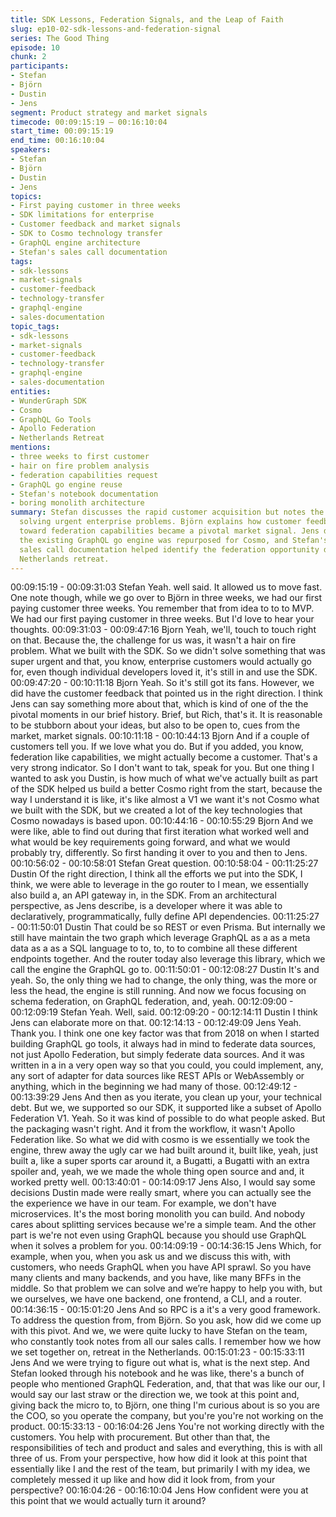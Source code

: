 ```yaml
---
title: SDK Lessons, Federation Signals, and the Leap of Faith
slug: ep10-02-sdk-lessons-and-federation-signal
series: The Good Thing
episode: 10
chunk: 2
participants:
- Stefan
- Björn
- Dustin
- Jens
segment: Product strategy and market signals
timecode: 00:09:15:19 – 00:16:10:04
start_time: 00:09:15:19
end_time: 00:16:10:04
speakers:
- Stefan
- Björn
- Dustin
- Jens
topics:
- First paying customer in three weeks
- SDK limitations for enterprise
- Customer feedback and market signals
- SDK to Cosmo technology transfer
- GraphQL engine architecture
- Stefan's sales call documentation
tags:
- sdk-lessons
- market-signals
- customer-feedback
- technology-transfer
- graphql-engine
- sales-documentation
topic_tags:
- sdk-lessons
- market-signals
- customer-feedback
- technology-transfer
- graphql-engine
- sales-documentation
entities:
- WunderGraph SDK
- Cosmo
- GraphQL Go Tools
- Apollo Federation
- Netherlands Retreat
mentions:
- three weeks to first customer
- hair on fire problem analysis
- federation capabilities request
- GraphQL go engine reuse
- Stefan's notebook documentation
- boring monolith architecture
summary: Stefan discusses the rapid customer acquisition but notes the SDK wasn't
  solving urgent enterprise problems. Björn explains how customer feedback pointing
  toward federation capabilities became a pivotal market signal. Jens details how
  the existing GraphQL go engine was repurposed for Cosmo, and Stefan's meticulous
  sales call documentation helped identify the federation opportunity during their
  Netherlands retreat.
---
```


00:09:15:19 - 00:09:31:03
Stefan
Yeah. well said. It allowed us to move fast. One note though, while we go over to Björn in three
weeks, we had our first paying customer three weeks. You remember that from idea to to to
MVP. We had our first paying customer in three weeks. But I'd love to hear your thoughts.
00:09:31:03 - 00:09:47:16
Bjorn
Yeah, we'll, touch to touch right on that. Because the, the challenge for us was, it wasn't a hair
on fire problem. What we built with the SDK. So we didn't solve something that was super
urgent and that, you know, enterprise customers would actually go for, even though individual
developers loved it, it's still in and use the SDK.
00:09:47:20 - 00:10:11:18
Bjorn
Yeah. So it's still got its fans. However, we did have the customer feedback that pointed us in
the right direction. I think Jens can say something more about that, which is kind of one of the
the pivotal moments in our brief history. Brief, but Rich, that's it. It is reasonable to be stubborn
about your ideas, but also to be open to, cues from the market, market signals.
00:10:11:18 - 00:10:44:13
Bjorn
And if a couple of customers tell you. If we love what you do. But if you added, you know,
federation like capabilities, we might actually become a customer. That's a very strong indicator.
So I don't want to tak, speak for you. But one thing I wanted to ask you Dustin, is how much of
what we've actually built as part of the SDK helped us build a better Cosmo right from the start,
because the way I understand it is like, it's like almost a V1 we want it's not Cosmo what we
built with the SDK, but we created a lot of the key technologies that Cosmo nowadays is based
upon.
00:10:44:16 - 00:10:55:29
Bjorn
And we were like, able to find out during that first iteration what worked well and what would be
key requirements going forward, and what we would probably try, differently. So first handing it
over to you and then to Jens.
00:10:56:02 - 00:10:58:01
Stefan
Great question.
00:10:58:04 - 00:11:25:27
Dustin
Of the right direction, I think all the efforts we put into the SDK, I think, we were able to leverage
in the go router to I mean, we essentially also build a, an API gateway in, in the SDK. From an
architectural perspective, as Jens describe, is a developer where it was able to declaratively,
programmatically, fully define API dependencies.
00:11:25:27 - 00:11:50:01
Dustin
That could be so REST or even Prisma. But internally we still have maintain the two graph
which leverage GraphQL as a as a meta data as a as a SQL language to to, to, to to combine all
these different endpoints together. And the router today also leverage this library, which we call
the engine the GraphQL go to.
00:11:50:01 - 00:12:08:27
Dustin
It's and yeah. So, the only thing we had to change, the only thing, was the more or less the
head, the engine is still running. And now we focus focusing on schema federation, on GraphQL
federation, and, yeah.
00:12:09:00 - 00:12:09:19
Stefan
Yeah. Well, said.
00:12:09:20 - 00:12:14:11
Dustin
I think Jens can elaborate more on that.
00:12:14:13 - 00:12:49:09
Jens
Yeah. Thank you. I think one one key factor was that from 2018 on when I started building
GraphQL go tools, it always had in mind to federate data sources, not just Apollo Federation, but
simply federate data sources. And it was written in a in a very open way so that you could, you
could implement, any, any sort of adapter for data sources like REST APIs or WebAssembly or
anything, which in the beginning we had many of those.
00:12:49:12 - 00:13:39:29
Jens
And then as you iterate, you clean up your, your technical debt. But we, we supported so our
SDK, it supported like a subset of Apollo Federation V1. Yeah. So it was kind of possible to do
what people asked. But the packaging wasn't right. And it from the workflow, it wasn't Apollo
Federation like. So what we did with cosmo is we essentially we took the engine, threw away
the ugly car we had built around it, built like, yeah, just built a, like a super sports car around it, a
Bugatti, a Bugatti with an extra spoiler and, yeah, we we made the whole thing open source and
and, it worked pretty well.
00:13:40:01 - 00:14:09:17
Jens
Also, I would say some decisions Dustin made were really smart, where you can actually see
the the experience we have in our team. For example, we don't have microservices. It's the
most boring monolith you can build. And nobody cares about splitting services because we're a
simple team. And the other part is we're not even using GraphQL because you should use
GraphQL when it solves a problem for you.
00:14:09:19 - 00:14:36:15
Jens
Which, for example, when you, when you ask us and we discuss this with, with customers, who
needs GraphQL when you have API sprawl. So you have many clients and many backends, and
you have, like many BFFs in the middle. So that problem we can solve and we’re happy to help
you with, but we ourselves, we have one backend, one frontend, a CLI, and a router.
00:14:36:15 - 00:15:01:20
Jens
And so RPC is a it's a very good framework. To address the question from, from Björn. So you
ask, how did we come up with this pivot. And we, we were quite lucky to have Stefan on the
team, who constantly took notes from all our sales calls. I remember how we how we set
together on, retreat in the Netherlands.
00:15:01:23 - 00:15:33:11
Jens
And we were trying to figure out what is, what is the next step. And Stefan looked through his
notebook and he was like, there's a bunch of people who mentioned GraphQL Federation, and,
that that was like our our, I would say our last straw or the direction we, we took at this point
and, giving back the micro to, to Björn, one thing I'm curious about is so you are the COO, so
you operate the company, but you're you're not working on the product.
00:15:33:13 - 00:16:04:26
Jens
You're not working directly with the customers. You help with procurement. But other than that,
the responsibilities of tech and product and sales and everything, this is with all three of us.
From your perspective, how how did it look at this point that essentially like I and the rest of the
team, but primarily I with my idea, we completely messed it up like and how did it look from,
from your perspective?
00:16:04:26 - 00:16:10:04
Jens
How confident were you at this point that we would actually turn it around?